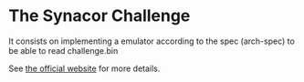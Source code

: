 The Synacor Challenge
=====================

It consists on implementing a emulator according to the spec (arch-spec) to be able to read challenge.bin

See [the official website](https://challenge.synacor.com/) for more details.
